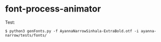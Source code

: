 # font-process-animator

Test:

```
$ python3 genFonts.py -f AyannaNarrowSinhala-ExtraBold.otf -i ayanna-narrow/tests/fonts/
```
